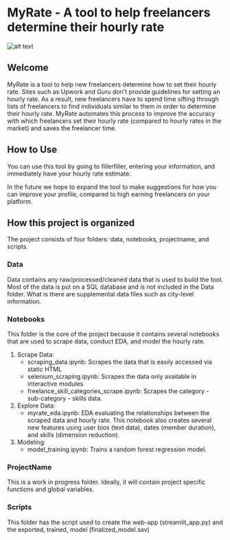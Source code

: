 # MyRate -  A tool to help freelancers determine their hourly rate

![alt text](https://github.com/lmgibson/myrate/tree/master/readme/product_photo.jpg?raw=true)

## Welcome

MyRate is a tool to help new freelancers determine how to set their hourly rate. Sites such as Upwork
and Guru don't provide guidelines for setting an hourly rate. As a result, new freelancers have to
spend time sifting through lists of freelancers to find individuals similar to them in order to determine
their hourly rate. MyRate automates this process to improve the accuracy with which freelancers set their
hourly rate (compared to hourly rates in the market) and saves the freelancer time.

## How to Use

You can use this tool by going to fillerfiller, entering your information, and immediately have your
hourly rate estimate.

In the future we hope to expand the tool to make suggestions for how you can improve your profile, compared
to high earning freelancers on your platform.

## How this project is organized

The project consists of four folders: data, notebooks, projectname, and scripts.

### Data

Data contains any raw/processed/cleaned data that is used to build the tool. Most of the data
is put on a SQL database and is not included in the Data folder. What is there are supplemental data files
such as city-level information.

### Notebooks

This folder is the core of the project because it contains several notebooks that are used to scrape data,
conduct EDA, and model the hourly rate.

1. Scrape Data:
    - scraping_data.ipynb: Scrapes the data that is easily accessed via static HTML
    - selenium_scraping.ipynb: Scrapes the data only available in interactive modules
    - freelance_skill_categories_scrape.ipynb: Scrapes the category - sub-category - skills data.
2. Explore Data:
    - myrate_eda.ipynb: EDA evaluating the relationships between the scraped data and hourly rate. This notebook
    also creates several new features using user bios (text data), dates (member duration), and skills (dimension reduction).
3. Modeling:
    - model_training.ipynb: Trains a random forest regression model.

### ProjectName

This is a work in progress folder. Ideally, it will contain project specific functions and global variables.

### Scripts

This folder has the script used to create the web-app (streamlit_app.py) and the exported, trained, model (finalized_model.sav)
